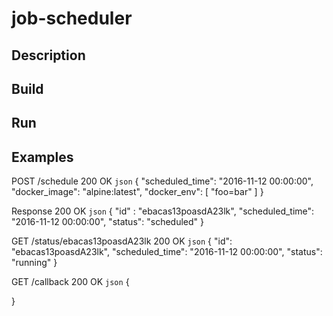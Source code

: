 # job-scheduler

## Description

## Build

## Run

## Examples

POST /schedule
200 OK
```json```
{
    "scheduled_time": "2016-11-12 00:00:00",
    "docker_image": "alpine:latest",
    "docker_env": [
        "foo=bar"
    ]
}

Response
200 OK 
```json```
{
    "id" : "ebacas13poasdA23lk",
    "scheduled_time": "2016-11-12 00:00:00",
    "status": "scheduled"
}

GET /status/ebacas13poasdA23lk
200 OK
```json```
{
    "id": "ebacas13poasdA23lk",
    "scheduled_time": "2016-11-12 00:00:00",
    "status": "running"
}

GET /callback
200 OK
```json```
{
    
}
